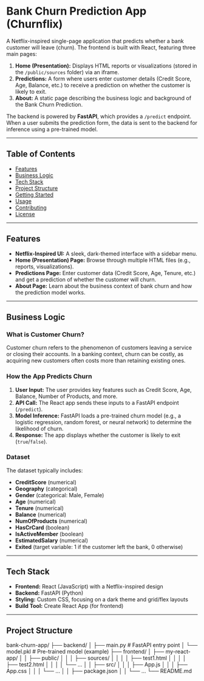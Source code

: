 # Bank Churn Prediction App (Churnflix)

A Netflix-inspired single-page application that predicts whether a bank customer will leave (churn). The frontend is built with React, featuring three main pages:

1. **Home (Presentation):** Displays HTML reports or visualizations (stored in the `/public/sources` folder) via an iframe.  
2. **Predictions:** A form where users enter customer details (Credit Score, Age, Balance, etc.) to receive a prediction on whether the customer is likely to exit.  
3. **About:** A static page describing the business logic and background of the Bank Churn Prediction.

The backend is powered by **FastAPI**, which provides a `/predict` endpoint. When a user submits the prediction form, the data is sent to the backend for inference using a pre-trained model.

---

## Table of Contents

- [Features](#features)  
- [Business Logic](#business-logic)  
- [Tech Stack](#tech-stack)  
- [Project Structure](#project-structure)  
- [Getting Started](#getting-started)  
- [Usage](#usage)  
- [Contributing](#contributing)  
- [License](#license)

---

## Features

- **Netflix-Inspired UI:** A sleek, dark-themed interface with a sidebar menu.  
- **Home (Presentation) Page:** Browse through multiple HTML files (e.g., reports, visualizations).  
- **Predictions Page:** Enter customer data (Credit Score, Age, Tenure, etc.) and get a prediction of whether the customer will churn.  
- **About Page:** Learn about the business context of bank churn and how the prediction model works.

---

## Business Logic

### What is Customer Churn?
Customer churn refers to the phenomenon of customers leaving a service or closing their accounts. In a banking context, churn can be costly, as acquiring new customers often costs more than retaining existing ones.

### How the App Predicts Churn
1. **User Input:** The user provides key features such as Credit Score, Age, Balance, Number of Products, and more.  
2. **API Call:** The React app sends these inputs to a FastAPI endpoint (`/predict`).  
3. **Model Inference:** FastAPI loads a pre-trained churn model (e.g., a logistic regression, random forest, or neural network) to determine the likelihood of churn.  
4. **Response:** The app displays whether the customer is likely to exit (`true`/`false`).

### Dataset
The dataset typically includes:
- **CreditScore** (numerical)  
- **Geography** (categorical)  
- **Gender** (categorical: Male, Female)  
- **Age** (numerical)  
- **Tenure** (numerical)  
- **Balance** (numerical)  
- **NumOfProducts** (numerical)  
- **HasCrCard** (boolean)  
- **IsActiveMember** (boolean)  
- **EstimatedSalary** (numerical)  
- **Exited** (target variable: 1 if the customer left the bank, 0 otherwise)

---

## Tech Stack

- **Frontend:** React (JavaScript) with a Netflix-inspired design  
- **Backend:** FastAPI (Python)  
- **Styling:** Custom CSS, focusing on a dark theme and grid/flex layouts  
- **Build Tool:** Create React App (for frontend)

---

## Project Structure
bank-churn-app/ ├── backend/ │ ├── main.py # FastAPI entry point │ └── model.pkl # Pre-trained model (example) ├── frontend/ │ ├── my-react-app/ │ │ ├── public/ │ │ │ ├── sources/ │ │ │ │ ├── test1.html │ │ │ │ ├── test2.html │ │ │ │ └── ... │ │ ├── src/ │ │ │ ├── App.js │ │ │ ├── App.css │ │ │ └── ... │ │ ├── package.json │ │ └── ... └── README.md
